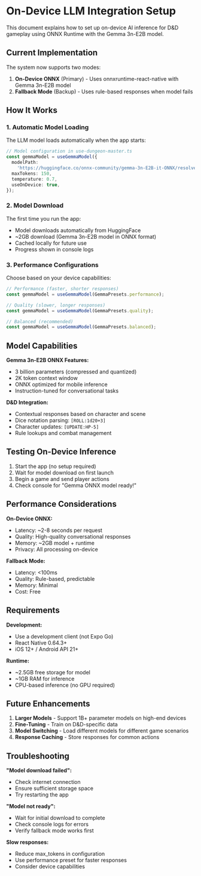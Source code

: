 # On-Device LLM Integration Setup

This document explains how to set up on-device AI inference for D&D gameplay using ONNX Runtime with the Gemma 3n-E2B model.

## Current Implementation

The system now supports two modes:

1. **On-Device ONNX** (Primary) - Uses onnxruntime-react-native with Gemma 3n-E2B model
2. **Fallback Mode** (Backup) - Uses rule-based responses when model fails

## How It Works

### 1. Automatic Model Loading

The LLM model loads automatically when the app starts:

```typescript
// Model configuration in use-dungeon-master.ts
const gemmaModel = useGemmaModel({
  modelPath:
    'https://huggingface.co/onnx-community/gemma-3n-E2B-it-ONNX/resolve/main/onnx/model.onnx',
  maxTokens: 150,
  temperature: 0.7,
  useOnDevice: true,
});
```

### 2. Model Download

The first time you run the app:

- Model downloads automatically from HuggingFace
- ~2GB download (Gemma 3n-E2B model in ONNX format)
- Cached locally for future use
- Progress shown in console logs

### 3. Performance Configurations

Choose based on your device capabilities:

```typescript
// Performance (faster, shorter responses)
const gemmaModel = useGemmaModel(GemmaPresets.performance);

// Quality (slower, longer responses)
const gemmaModel = useGemmaModel(GemmaPresets.quality);

// Balanced (recommended)
const gemmaModel = useGemmaModel(GemmaPresets.balanced);
```

## Model Capabilities

**Gemma 3n-E2B ONNX Features:**

- 3 billion parameters (compressed and quantized)
- 2K token context window
- ONNX optimized for mobile inference
- Instruction-tuned for conversational tasks

**D&D Integration:**

- Contextual responses based on character and scene
- Dice notation parsing: `[ROLL:1d20+3]`
- Character updates: `[UPDATE:HP-5]`
- Rule lookups and combat management

## Testing On-Device Inference

1. Start the app (no setup required)
2. Wait for model download on first launch
3. Begin a game and send player actions
4. Check console for "Gemma ONNX model ready!"

## Performance Considerations

**On-Device ONNX:**

- Latency: ~2-8 seconds per request
- Quality: High-quality conversational responses
- Memory: ~2GB model + runtime
- Privacy: All processing on-device

**Fallback Mode:**

- Latency: <100ms
- Quality: Rule-based, predictable
- Memory: Minimal
- Cost: Free

## Requirements

**Development:**

- Use a development client (not Expo Go)
- React Native 0.64.3+
- iOS 12+ / Android API 21+

**Runtime:**

- ~2.5GB free storage for model
- ~1GB RAM for inference
- CPU-based inference (no GPU required)

## Future Enhancements

1. **Larger Models** - Support 1B+ parameter models on high-end devices
2. **Fine-Tuning** - Train on D&D-specific data
3. **Model Switching** - Load different models for different game scenarios
4. **Response Caching** - Store responses for common actions

## Troubleshooting

**"Model download failed":**

- Check internet connection
- Ensure sufficient storage space
- Try restarting the app

**"Model not ready":**

- Wait for initial download to complete
- Check console logs for errors
- Verify fallback mode works first

**Slow responses:**

- Reduce max_tokens in configuration
- Use performance preset for faster responses
- Consider device capabilities

